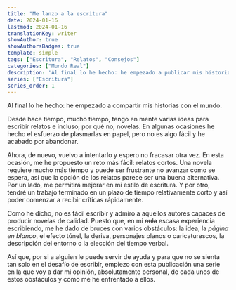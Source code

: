 ```yaml
---
title: "Me lanzo a la escritura"
date: 2024-01-16
lastmod: 2024-01-16
translationKey: writer
showAuthor: true
showAuthorsBadges: true
template: simple
tags: ["Escritura", "Relatos", "Consejos"]
categories: ["Mundo Real"]
description: 'Al final lo he hecho: he empezado a publicar mis historias.'
series: ["Escritura"]
series_order: 1
---
```

Al final lo he hecho: he empezado a compartir mis historias con el mundo.

Desde hace tiempo, mucho tiempo, tengo en mente varias ideas para escribir relatos e incluso, por qué no, novelas. 
En algunas ocasiones he hecho el esfuerzo de plasmarlas en papel, pero no es algo fácil y he acabado por abandonar.   

Ahora, de nuevo, vuelvo a intentarlo y espero no fracasar otra vez. En esta ocasión, me he propuesto un reto más fácil: relatos cortos.
Una novela requiere mucho más tiempo y puede ser frustrante no avanzar como se espera, así que la opción de los relatos
parece ser una buena alternativa. Por un lado, me permitirá mejorar en mi estilo de escritura. Y por otro, tendré un trabajo
terminado en un plazo de tiempo relativamente corto y así poder comenzar a recibir críticas rápidamente. 

Como he dicho, no es fácil escribir y admiro a aquellos autores capaces de producir novelas de calidad. Puesto que, en 
mi ~~nula~~ escasa experiencia escribiendo, me he dado de bruces con varios obstáculos: la idea, la _página en blanco_, 
el efecto túnel, la deriva, personajes planos o caricaturescos, la descripción del entorno o la elección del tiempo verbal.

Así que, por si a alguien le puede servir de ayuda y para que no se sienta tan solo en el desafío de escribir, empiezo
con esta publicación una serie en la que voy a dar mi opinión, absolutamente personal, de cada unos de estos obstáculos 
y como me he enfrentado a ellos.



